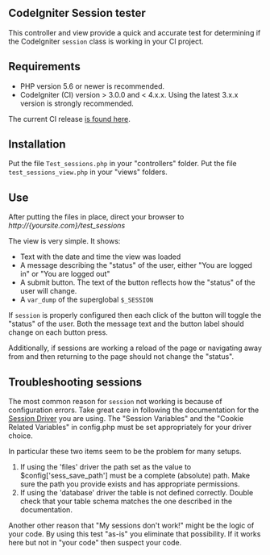 ## CodeIgniter Session tester

This controller and view provide a quick and accurate test for determining if the CodeIgniter `session` 
class is working in your CI project.


## Requirements
* PHP version 5.6 or newer is recommended.
* CodeIgniter (CI) version > 3.0.0 and < 4.x.x. Using the latest 3.x.x version is strongly recommended. 

The current CI release [is found here](https://codeigniter.com/).


## Installation
Put the file `Test_sessions.php` in your "controllers" folder.
Put the file `test_sessions_view.php` in your "views" folders.


## Use
After putting the files in place, direct your browser to *http://{yoursite.com}/test_sessions*

The view is very simple. It shows: 
* Text with the date and time the view was loaded
* A message describing the "status" of the user, either "You are logged in" or "You are logged out"
* A submit button. The text of the button reflects how the "status" of the user will change.
* A `var_dump` of the superglobal `$_SESSION` 

If `session` is properly configured then each click of the button will toggle the "status" of the user.
Both the message text and the button label should change on each button press.

Additionally, if sessions are working a reload of the page or navigating away from and then returning 
to the page should not change the "status".

## Troubleshooting sessions
The most common reason for `session` not working is because of configuration errors.
Take great care in following the documentation for the 
[Session Driver](https://www.codeigniter.com/user_guide/libraries/sessions.html#session-drivers)
you are using. The "Session Variables" and the "Cookie Related Variables" in config.php must be
set appropriately for your driver choice.

In particular these two items seem to be the problem for many setups.

1. If using the 'files' driver the path set as the value to $config['sess_save_path'] must be a complete (absolute) path. 
Make sure the path you provide exists and has appropriate permissions.
1. If using the 'database' driver the table is not defined correctly. Double check that your table schema 
matches the one described in the documentation.

Another other reason that "My sessions don't work!" might be the logic of your code. By using this test "as-is"
you eliminate that possibility. If it works here but not in "your code" then suspect your code.
